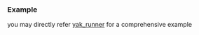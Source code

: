 ### Example

you may directly refer [yak_runner](https://github.com/iapicca/yak_packages/tree/master/packages/yak_runner/) for a comprehensive example
